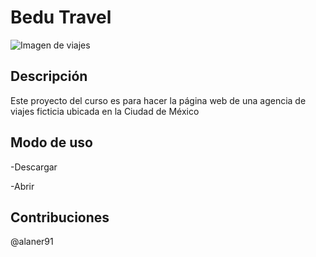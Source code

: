 # Bedu Travel 

![Imagen de viajes](./img/bg.jpg)

## Descripción
Este proyecto del curso es para hacer la página web de una agencia de viajes ficticia ubicada en la Ciudad de México

## Modo de uso

-Descargar

-Abrir

## Contribuciones

@alaner91